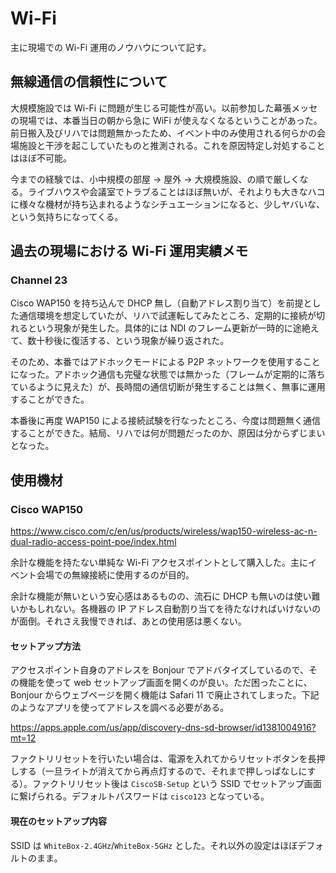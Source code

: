 # Wi-Fi

主に現場での Wi-Fi 運用のノウハウについて記す。

## 無線通信の信頼性について

大規模施設では Wi-Fi に問題が生じる可能性が高い。以前参加した幕張メッセの現場では、本番当日の朝から急に WiFi が使えなくなるということがあった。前日搬入及びリハでは問題無かったため、イベント中のみ使用される何らかの会場施設と干渉を起こしていたものと推測される。これを原因特定し対処することはほぼ不可能。

今までの経験では、小中規模の部屋 → 屋外 → 大規模施設、の順で厳しくなる。ライブハウスや会議室でトラブることはほぼ無いが、それよりも大きなハコに様々な機材が持ち込まれるようなシチュエーションになると、少しヤバいな、という気持ちになってくる。

## 過去の現場における Wi-Fi 運用実績メモ

### Channel 23

Cisco WAP150 を持ち込んで DHCP 無し（自動アドレス割り当て）を前提とした通信環境を想定していたが、リハで試運転してみたところ、定期的に接続が切れるという現象が発生した。具体的には NDI のフレーム更新が一時的に途絶えて、数十秒後に復活する、という現象が繰り返された。

そのため、本番ではアドホックモードによる P2P ネットワークを使用することになった。アドホック通信も完璧な状態では無かった（フレームが定期的に落ちているように見えた）が、長時間の通信切断が発生することは無く、無事に運用することができた。

本番後に再度 WAP150 による接続試験を行なったところ、今度は問題無く通信することができた。結局、リハでは何が問題だったのか、原因は分からずじまいとなった。

## 使用機材

### Cisco WAP150

https://www.cisco.com/c/en/us/products/wireless/wap150-wireless-ac-n-dual-radio-access-point-poe/index.html

余計な機能を持たない単純な Wi-Fi アクセスポイントとして購入した。主にイベント会場での無線接続に使用するのが目的。

余計な機能が無いという安心感はあるものの、流石に DHCP も無いのは使い難いかもしれない。各機器の IP アドレス自動割り当てを待たなければいけないのが面倒。それさえ我慢できれば、あとの使用感は悪くない。

#### セットアップ方法

アクセスポイント自身のアドレスを Bonjour でアドバタイズしているので、その機能を使って web セットアップ画面を開くのが良い。ただ困ったことに、Bonjour からウェブページを開く機能は Safari 11 で廃止されてしまった。下記のようなアプリを使ってアドレスを調べる必要がある。

https://apps.apple.com/us/app/discovery-dns-sd-browser/id1381004916?mt=12

ファクトリリセットを行いたい場合は、電源を入れてからリセットボタンを長押しする（一旦ライトが消えてから再点灯するので、それまで押しっぱなしにする）。ファクトリリセット後は `CiscoSB-Setup` という SSID でセットアップ画面に繋げられる。デフォルトパスワードは `cisco123` となっている。

#### 現在のセットアップ内容

SSID は `WhiteBox-2.4GHz`/`WhiteBox-5GHz` とした。それ以外の設定はほぼデフォルトのまま。
